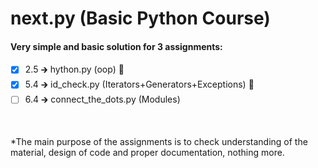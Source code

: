# next.py (Basic Python Course)

#### Very simple and basic solution for 3 assignments:
- [x] 2.5 &#129138; hython.py (oop) :100:
- [x] 5.4 &#129138; id_check.py (Iterators+Generators+Exceptions) :100:
- [ ] 6.4 &#129138; connect_the_dots.py (Modules)
<br>

<nowiki>*</nowiki>The main purpose of the assignments is to check understanding of the material,
design of code and proper documentation, nothing more.
